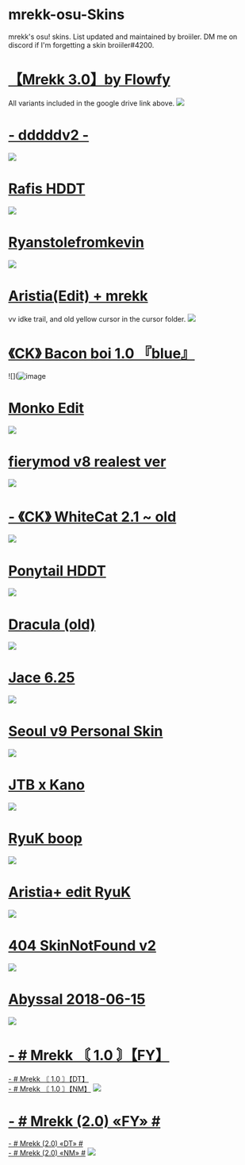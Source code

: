 # mrekk-osu-Skins
mrekk's osu! skins. List updated and maintained by broiiler. DM me on discord if I'm forgetting a skin broiiler#4200.

# [【Mrekk 3.0】by Flowfy](https://drive.google.com/drive/folders/1H_KeIKxLPdFMkkehJIU4C_43kth-U9wk)
All variants included in the google drive link above.
![](https://i.imgur.com/FoMbCzw.png)

# [- dddddv2 -](https://mega.nz/file/JGgQwTqB#KPl0hAYEWxrTc0ZayUpjx9OCG3QRn6z3OknbOGBnHqM)
![](https://camo.githubusercontent.com/a5fb97edd4ab9f0c0a8f28141cbfe51f9303eb4e0754c3db2e650d3544fc9020/68747470733a2f2f6f73752e7070792e73682f73732f3131383630393836)

# [Rafis HDDT](https://drive.google.com/uc?export=download&id=1hHzgI3DfKLLg6VxKYDPT3kYqXERDM96o)
![](https://i.imgur.com/YULitvx.png)

# [Ryanstolefromkevin](https://mega.nz/file/0Pxx2JZQ#HKrPw2FBQQeM3OIGxhKGeToOFxFMLlYFF8O6QGTHPmk)
![](https://i.imgur.com/HFnVQJx.png)

# [Aristia(Edit) + mrekk](https://drive.google.com/file/d/1nZkbsWjfDXJu9-VONuZV_DiYOjteMW25/view)
vv idke trail, and old yellow cursor in the cursor folder.
![](https://i.imgur.com/1mVGsiY.png)

# [《CK》 Bacon boi 1.0 『blue』](https://joofixd.s-ul.eu/Idc2Mdek)
![](![image](https://user-images.githubusercontent.com/47702237/179339904-eb325c4a-6daa-4c77-9ada-d14b1ccb82f1.png)

# [Monko Edit](https://rektygon.s-ul.eu/r36TbuaU)
![](https://i.imgur.com/8tXwDP0.jpg)

# [fierymod v8 realest ver](https://www.mediafire.com/file/4ryl6qqet0xs9nc/fierymod_v8_realest_ver.osk/file) 
![](https://i.imgur.com/Vv4Jgr1.png)

# [- 《CK》 WhiteCat 2.1 ~ old](https://www.mediafire.com/file/slctyhdrt8q7mhw/-_%25E3%2580%258ACK%25E3%2580%258B_WhiteCat_2.1_%257E_old.osk/file)
![](https://i.imgur.com/rZckbMN.png)
# [Ponytail HDDT](https://gerwi2.s-ul.eu/UpwA6ZsP)
![](https://i.imgur.com/o9VRoFm.png)

# [Dracula (old)](https://www.dropbox.com/s/n57ci29mq0ni815/dracula_final.osk?dl=1)
![](https://skins.osuck.net/uploads/posts/2018-09/1537800520_oqggtfn.jpg)

# [Jace 6.25](https://download2062.mediafire.com/sgw45zsh33cg/r4mclu4kgr600n7/Jace+6.25.osk)
![](https://skins.osuck.net/uploads/posts/2019-07/1563799041_3.jpg)

# [Seoul v9 Personal Skin](https://shigeskinss.s-ul.eu/csrv6H29)
![](https://i.imgur.com/RBEwdpq.png)

# [JTB x Kano](https://puu.sh/F13i5/33ef85de62.osk)
![](https://osu.ppy.sh/ss/15436713/7524)

# [RyuK boop](https://cdn.discordapp.com/attachments/427214130756452353/697696460267061319/boop.osk)
![](https://camo.githubusercontent.com/1baf3104e3be52fbdae1c27a8ed9b55073d0459e/68747470733a2f2f6f73752e7070792e73682f73732f31343733333935372f36636365)

# [Aristia+ edit RyuK](https://download1642.mediafire.com/xwevs8y6vcsg/fmmuq6020lb8sda/Aristia%28Edit%29%2Btrail.osk)
![](https://skins.osuck.net/uploads/posts/2019-07/1561975230_screenshot5519.jpg)

# [404 SkinNotFound v2](https://joofixd.s-ul.eu/Ia93XGt5)
![](https://camo.githubusercontent.com/7a0cf2b830c8f7813f190af0e00575ca13b4e5e0/68747470733a2f2f6f73752e7070792e73682f73732f31333438383938392f61373661)

# [Abyssal 2018-06-15](https://osuskins.net/download/uqQipHZ)
![](https://osuskins.net/screenshots/uqQipHZ.jpg)

# [- # Mrekk 〘 1.0 〙【FY】](https://drive.google.com/uc?export=download&id=11VY0ResQ2AT-48AhAHsGyOvu9jaPGHP5)
[- # Mrekk 〘 1.0 〙【DT】](https://drive.google.com/uc?export=download&id=1zpB8L-wE9HJbDLvDKh--g8n2QMJCDuAi)\
[- # Mrekk 〘 1.0 〙【NM】](https://drive.google.com/uc?export=download&id=1KyfzDBexpJuncrHrVJ5ETZrH3_2IbGYy)
![](https://skins.osuck.net/uploads/posts/2021-01/1611739146_screenshot9120.jpg)

# [- # Mrekk (2.0) «FY» #](https://drive.google.com/uc?export=download&id=1YVcvs2a4_u0UgFnWbdQK9-Uj2nqTbSHW)
[- # Mrekk (2.0) «DT» #](https://drive.google.com/uc?export=download&id=1413Gc_22h5eQ7-Tw6zF_VxHBo_O3ioFZ)\
[- # Mrekk (2.0) «NM» #](https://drive.google.com/uc?export=download&id=1G9_uXY4cCtpKbGjt_zzrPTRY-isCuqUK)
![](https://i.imgur.com/jydYbHP.png)

